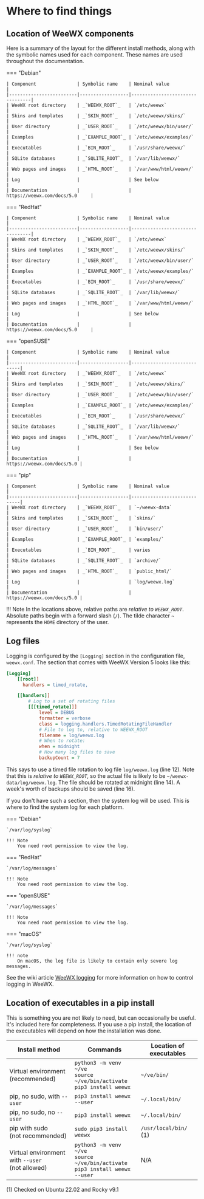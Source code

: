 # Where to find things

## Location of WeeWX components

Here is a summary of the layout for the different install methods, along with
the symbolic names used for each component. These names are used throughout the
documentation.

=== "Debian"

    | Component               | Symbolic name    | Nominal value                   |
    |-------------------------|------------------|---------------------------------|
    | WeeWX root directory    | _`WEEWX_ROOT`_   | `/etc/weewx`                    |
    | Skins and templates     | _`SKIN_ROOT`_    | `/etc/weewx/skins/`             |
    | User directory          | _`USER_ROOT`_    | `/etc/weewx/bin/user/`          |
    | Examples                | _`EXAMPLE_ROOT`_ | `/etc/weewx/examples/`          |
    | Executables             | _`BIN_ROOT`_     | `/usr/share/weewx/`             |
    | SQLite databases        | _`SQLITE_ROOT`_  | `/var/lib/weewx/`               |
    | Web pages and images    | _`HTML_ROOT`_    | `/var/www/html/weewx/`          |
    | Log                     |                  | See below                       |
    | Documentation           |                  |  https://weewx.com/docs/5.0     |

=== "RedHat"

    | Component               | Symbolic name    | Nominal value                   |
    |-------------------------|------------------|---------------------------------|
    | WeeWX root directory    | _`WEEWX_ROOT`_   | `/etc/weewx`                    |
    | Skins and templates     | _`SKIN_ROOT`_    | `/etc/weewx/skins/`             |
    | User directory          | _`USER_ROOT`_    | `/etc/weewx/bin/user/`          |
    | Examples                | _`EXAMPLE_ROOT`_ | `/etc/weewx/examples/`          |
    | Executables             | _`BIN_ROOT`_     | `/usr/share/weewx/`             |
    | SQLite databases        | _`SQLITE_ROOT`_  | `/var/lib/weewx/`               |
    | Web pages and images    | _`HTML_ROOT`_    | `/var/www/html/weewx/`          |
    | Log                     |                  | See below                       |
    | Documentation           |                  |  https://weewx.com/docs/5.0     |

=== "openSUSE"

    | Component               | Symbolic name    | Nominal value               |
    |-------------------------|------------------|-----------------------------|
    | WeeWX root directory    | _`WEEWX_ROOT`_   | `/etc/weewx`                |
    | Skins and templates     | _`SKIN_ROOT`_    | `/etc/weewx/skins/`         |
    | User directory          | _`USER_ROOT`_    | `/etc/weewx/bin/user/`      |
    | Examples                | _`EXAMPLE_ROOT`_ | `/etc/weewx/examples/`      |
    | Executables             | _`BIN_ROOT`_     | `/usr/share/weewx/`         |
    | SQLite databases        | _`SQLITE_ROOT`_  | `/var/lib/weewx/`           |
    | Web pages and images    | _`HTML_ROOT`_    | `/var/www/html/weewx/`      |
    | Log                     |                  | See below                   |
    | Documentation           |                  |  https://weewx.com/docs/5.0 |

=== "pip"

    | Component               | Symbolic name    | Nominal value               |
    |-------------------------|------------------|-----------------------------|
    | WeeWX root directory    | _`WEEWX_ROOT`_   | `~/weewx-data`              |
    | Skins and templates     | _`SKIN_ROOT`_    | `skins/`                    |
    | User directory          | _`USER_ROOT`_    | `bin/user/`                 |
    | Examples                | _`EXAMPLE_ROOT`_ | `examples/`                 |
    | Executables             | _`BIN_ROOT`_     | varies                      |
    | SQLite databases        | _`SQLITE_ROOT`_  | `archive/`                  |
    | Web pages and images    | _`HTML_ROOT`_    | `public_html/`              |
    | Log                     |                  | `log/weewx.log`             |
    | Documentation           |                  |  https://weewx.com/docs/5.0 |

!!! Note
    In the locations above, relative paths are *relative to _`WEEWX_ROOT`_*.
    Absolute paths begin with a forward slash (`/`).  The tilde character
    `~` represents the `HOME` directory of the user.


## Log files

Logging is configured by the `[Logging]` section in the configuration file,
`weewx.conf`. The section that comes with WeeWX Version 5 looks like this:

``` ini linenums="1" hl_lines="12 14 16"
[Logging]
    [[root]]
      handlers = timed_rotate,

    [[handlers]]
        # Log to a set of rotating files
        [[[timed_rotate]]]
            level = DEBUG
            formatter = verbose
            class = logging.handlers.TimedRotatingFileHandler
            # File to log to, relative to WEEWX_ROOT
            filename = log/weewx.log
            # When to rotate:
            when = midnight
            # How many log files to save
            backupCount = 7
```

This says to use a timed file rotation to log file `log/weewx.log` (line 12).
Note that this is _relative to `WEEWX_ROOT`_, so the actual file is likely to be
`~/weewx-data/log/weewx.log`. The file should be rotated at midnight (line 14).
A week's worth of backups should be saved (line 16).

If you don't have such a section, then the system log will
be used. This is where to find the system log for each platform.

=== "Debian"

    `/var/log/syslog`

    !!! Note
        You need root permission to view the log.

=== "RedHat"

    `/var/log/messages`

    !!! Note
        You need root permission to view the log.

=== "openSUSE"

    `/var/log/messages`

    !!! Note
        You need root permission to view the log.

=== "macOS"

    `/var/log/syslog`

    !!! note
        On macOS, the log file is likely to contain only severe log messages.


See the wiki article [WeeWX logging](https://github.com/weewx/weewx/wiki/WeeWX-v4-and-logging)
for more information on how to control logging in WeeWX.


## Location of executables in a pip install

This is something you are not likely to need, but can occasionally be useful.
It's included here for completeness. If you use a pip install, the location of
the executables will depend on how the installation was done.

| Install method                                      | Commands                                                                     | Location of executables |
|-----------------------------------------------------|------------------------------------------------------------------------------|-------------------------|
| Virtual environment<br/>(recommended)               | `python3 -m venv ~/ve`<br/>`source ~/ve/bin/activate`<br/>`pip3 install weewx` | `~/ve/bin/`             |
| pip, no sudo, with `--user`                         | `pip3 install weewx --user`                                                  | `~/.local/bin/`         |
| pip, no sudo, no `--user`                           | `pip3 install weewx`                                                         | `~/.local/bin/`         |
| pip with sudo<br/>(not recommended)                 | `sudo pip3 install weewx`                                                    | `/usr/local/bin/` (1)   |
| Virtual environment with `--user`<br/>(not allowed) | `python3 -m venv ~/ve`<br/>`source ~/ve/bin/activate`<br/>`pip3 install weewx --user` | N/A                     |

(1) Checked on Ubuntu 22.02 and Rocky v9.1


